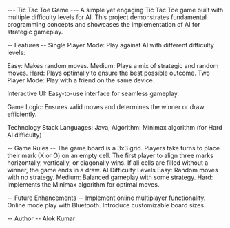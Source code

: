 --- Tic Tac Toe Game ---
A simple yet engaging Tic Tac Toe game built with multiple difficulty levels for AI. This project demonstrates fundamental programming concepts and showcases the implementation of AI for strategic gameplay.

-- Features --
Single Player Mode: Play against AI with different difficulty levels:

Easy: Makes random moves.
Medium: Plays a mix of strategic and random moves.
Hard: Plays optimally to ensure the best possible outcome.
Two Player Mode: Play with a friend on the same device.

Interactive UI: Easy-to-use interface for seamless gameplay.

Game Logic: Ensures valid moves and determines the winner or draw efficiently.

Technology Stack
Languages: Java,
Algorithm: Minimax algorithm (for Hard AI difficulty)

-- Game Rules --
The game board is a 3x3 grid.
Players take turns to place their mark (X or O) on an empty cell.
The first player to align three marks horizontally, vertically, or diagonally wins.
If all cells are filled without a winner, the game ends in a draw.
AI Difficulty Levels
Easy: Random moves with no strategy.
Medium: Balanced gameplay with some strategy.
Hard: Implements the Minimax algorithm for optimal moves.

-- Future Enhancements --
Implement online multiplayer functionality.
Online mode play with Bluetooth.
Introduce customizable board sizes.

-- Author --
  Alok Kumar
